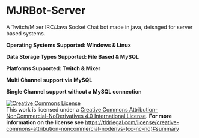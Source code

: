 # MJRBot-Server
A Twitch/Mixer IRC/Java Socket Chat bot made in java, deisnged for server based systems.

**Operating Systems Supported: Windows &  Linux**

**Data Storage Types Supported: File Based & MySQL**

**Platforms Supported: Twitch & Mixer**

**Multi Channel support via MySQL**

**Single Channel support without a MySQL connection**


<a rel="license" href="http://creativecommons.org/licenses/by-nc-nd/4.0/"><img alt="Creative Commons License" style="border-width:0" src="https://i.creativecommons.org/l/by-nc-nd/4.0/88x31.png" /></a><br />This work is licensed under a <a rel="license" href="http://creativecommons.org/licenses/by-nc-nd/4.0/">Creative Commons Attribution-NonCommercial-NoDerivatives 4.0 International License</a>. **For more information on the license see** https://tldrlegal.com/license/creative-commons-attribution-noncommercial-noderivs-(cc-nc-nd)#summary
